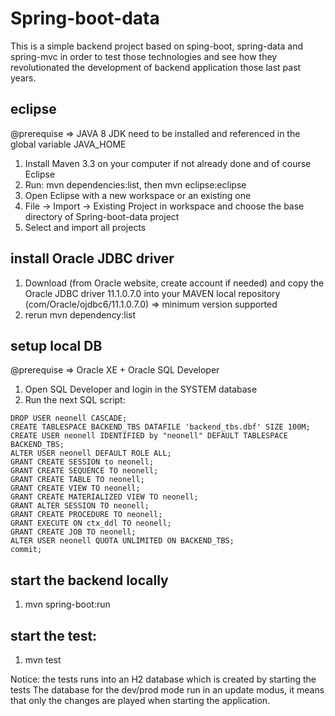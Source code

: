# Spring-boot-data
This is a simple backend project based on sping-boot, spring-data and spring-mvc in order to test those technologies and see how they revolutionated the development of backend application those last past years.

## eclipse
@prerequise => JAVA 8 JDK need to be installed and referenced in the global variable JAVA_HOME
1. Install Maven 3.3 on your computer if not already done and of course Eclipse
2. Run: mvn dependencies:list, then mvn eclipse:eclipse
3. Open Eclipse with a new workspace or an existing one
4. File -> Import -> Existing Project in workspace and choose the base directory of Spring-boot-data project
5. Select and import all projects

## install Oracle JDBC driver
1. Download (from Oracle website, create account if needed) and copy the Oracle JDBC driver 11.1.0.7.0 into your MAVEN local repository (com/Oracle/ojdbc6/11.1.0.7.0) => minimum version supported
2. rerun mvn dependency:list

## setup local DB
@prerequise => Oracle XE + Oracle SQL Developer
1. Open SQL Developer and login in the SYSTEM database
2. Run the next SQL script:

```
DROP USER neonell CASCADE;
CREATE TABLESPACE BACKEND_TBS DATAFILE 'backend_tbs.dbf' SIZE 100M;
CREATE USER neonell IDENTIFIED by "neonell" DEFAULT TABLESPACE BACKEND_TBS;
ALTER USER neonell DEFAULT ROLE ALL; 
GRANT CREATE SESSION to neonell;
GRANT CREATE SEQUENCE TO neonell;
GRANT CREATE TABLE TO neonell;
GRANT CREATE VIEW TO neonell;
GRANT CREATE MATERIALIZED VIEW TO neonell;
GRANT ALTER SESSION TO neonell;
GRANT CREATE PROCEDURE TO neonell;
GRANT EXECUTE ON ctx_ddl TO neonell;
GRANT CREATE JOB TO neonell;
ALTER USER neonell QUOTA UNLIMITED ON BACKEND_TBS;
commit;
```

## start the backend locally
1. mvn spring-boot:run

## start the test:
1. mvn test

Notice: the tests runs into an H2 database which is created by starting the tests
The database for the dev/prod mode run in an update modus, it means that only the changes are played when starting the application.

